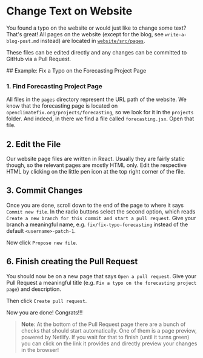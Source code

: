 # Change Text on Website

You found a typo on the website or would just like to change some text? That's great!
All pages on the website (except for the blog, see `write-a-blog-post.md` instead) are
located in [`website/src/pages`](https://github.com/openclimatefix/website/tree/master/src/pages).

These files can be edited directly and any changes can be committed to GitHub via a Pull Request.

## Example: Fix a Typo on the Forecasting Project Page

### 1. Find Forecasting Project Page

All files in the `pages` directory represent the URL path of the website.
We know that the forecasting page is located on `openclimatefix.org/projects/forecasting`, so we look for it in the `projects` folder.
And indeed, in there we find a file called `forecasting.jsx`.
Open that file.

## 2. Edit the File

Our website page files are written in React. Usually they are fairly static though, so the relevant pages are mostly HTML only.
Edit the respective HTML by clicking on the little pen icon at the top right corner of the file.

## 3. Commit Changes

Once you are done, scroll down to the end of the page to where it says `Commit new file`. In the radio buttons select the second option, which reads `Create a new branch for this commit and start a pull request`. Give your branch a meaningful name, e.g. `fix/fix-typo-forecasting` instead of the default `<username>-patch-1`.

Now click `Propose new file`.

## 6. Finish creating the Pull Request

You should now be on a new page that says `Open a pull request`.
Give your Pull Request a meaningful title (e.g. `Fix a typo on the forecasting project page`) and description.

Then click `Create pull request`.

Now you are done! Congrats!!!

> **Note**: At the bottom of the Pull Request page there are a bunch of checks that should start automatically.
> One of them is a page preview, powered by Netlify. If you wait for that to finish (until it turns green) you can click
> on the link it provides and directly preview your changes in the browser!

